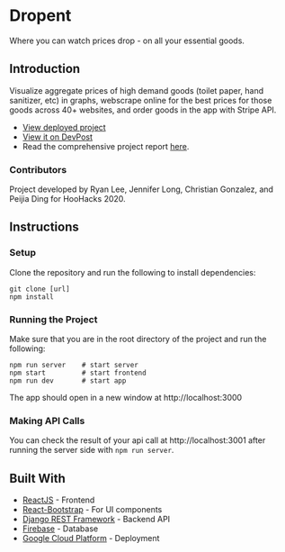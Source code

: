 # Dropent
Where you can watch prices drop - on all your essential goods.

## Introduction

Visualize aggregate prices of high demand goods (toilet paper, hand sanitizer, etc) in graphs, webscrape online for the best prices for those goods across 40+ websites, and order goods in the app with Stripe API.
- [View deployed project](google.com)
- [View it on DevPost](https://devpost.com/software/dropent-ynhwqt)
- Read the comprehensive project report [here](https://docs.google.com/document/d/1dbO4IcNlcxhiQFz-5nUSz6OwcSLitgwZEx9Ammr8EiM/edit#).

### Contributors

Project developed by Ryan Lee, Jennifer Long, Christian Gonzalez, and Peijia Ding for HooHacks 2020.


## Instructions

### Setup

Clone the repository and run the following to install dependencies:
```
git clone [url]
npm install
```

### Running the Project

Make sure that you are in the root directory of the project and run the following:
```
npm run server    # start server
npm start         # start frontend
npm run dev       # start app
```

The app should open in a new window at http://localhost:3000


### Making API Calls

You can check the result of your api call at http://localhost:3001 after running the server side with `npm run server`.


## Built With

* [ReactJS](https://www.djangoproject.com/) - Frontend
* [React-Bootstrap](https://react-bootstrap.github.io/components/) - For UI components
* [Django REST Framework](https://www.django-rest-framework.org/) - Backend API
* [Firebase](https://firebase.google.com/) - Database
* [Google Cloud Platform](https://cloud.google.com/) - Deployment
